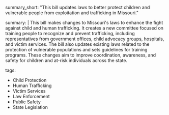 summary_short: "This bill updates laws to better protect children and vulnerable people from exploitation and trafficking in Missouri."

summary: |
  This bill makes changes to Missouri's laws to enhance the fight against child and human trafficking. It creates a new committee focused on training people to recognize and prevent trafficking, including representatives from government offices, child advocacy groups, hospitals, and victim services. The bill also updates existing laws related to the protection of vulnerable populations and sets guidelines for training programs. These changes aim to improve coordination, awareness, and safety for children and at-risk individuals across the state.

tags:
  - Child Protection
  - Human Trafficking
  - Victim Services
  - Law Enforcement
  - Public Safety
  - State Legislation
